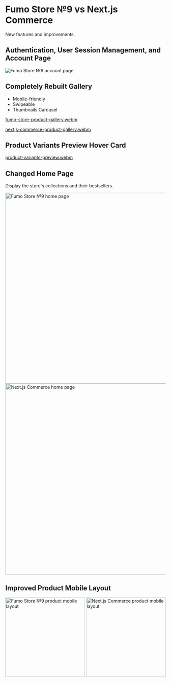 # Fumo Store №9 vs Next.js Commerce

New features and improvements.

## Authentication, User Session Management, and Account Page

![Fumo Store №9 account page](https://github.com/Banbarashik/Fumo-Store-9/assets/64987973/b2359e98-f08f-40f1-8b97-bf1129a030de)

## Completely Rebuilt Gallery

- Mobile-friendly
- Swipeable
- Thumbnails Carousel

[fumo-store-product-gallery.webm](https://github.com/Banbarashik/Fumo-Store-9/assets/64987973/09d80662-ab93-4876-9bf4-c1d61112bc27)

[nextjs-commerce-product-gallery.webm](https://github.com/Banbarashik/Fumo-Store-9/assets/64987973/3d68bf04-1458-420d-a62a-fa25991ce1ac)

## Product Variants Preview Hover Card

[product-variants-preview.webm](https://github.com/Banbarashik/Fumo-Store-9/assets/64987973/a0e7b5a9-1cd1-42ae-8547-a2d6b4917c93)

## Changed Home Page

Display the store's collections and their bestsellers.

<img alt="Fumo Store №9 home page" src="https://github.com/Banbarashik/Fumo-Store-9/assets/64987973/a73c758b-b6b6-465f-bf26-555bcc4e91ea" align="top" height="600">

<img alt="Next.js Commerce home page" src="https://github.com/Banbarashik/Fumo-Store-9/assets/64987973/0bb70f8f-f5c4-4b33-8bc0-4722262f630f" align="top" height="600">


## Improved Product Mobile Layout

<img alt="Fumo Store №9 product mobile layout" src="https://github.com/Banbarashik/Fumo-Store-9/assets/64987973/8c683a9e-5b79-495b-a958-aac5c25a4150" align="top" width="250">

<img alt="Next.js Commerce product mobile layout" src="https://github.com/Banbarashik/Fumo-Store-9/assets/64987973/afa0ecc0-653c-474b-b596-578eeba24836" align="top" width="250">
